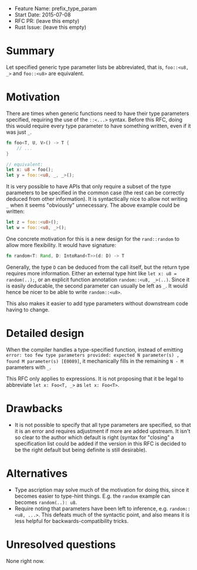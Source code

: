- Feature Name: prefix_type_param
- Start Date: 2015-07-08
- RFC PR: (leave this empty)
- Rust Issue: (leave this empty)

# Summary

Let specified generic type parameter lists be abbreviated, that is,
`foo::<u8, _>` and `foo::<u8>` are equivalent.

# Motivation

There are times when generic functions need to have their type
parameters specified, requiring the use of the `::<...>`
syntax. Before this RFC, doing this would require every type parameter
to have something written, even if it was just `_`.

```rust
fn foo<T, U, V>() -> T {
    // ...
}

// equivalent:
let x: u8 = foo();
let y = foo::<u8, _, _>();
```

It is very possible to have APIs that only require a subset of the
type parameters to be specified in the common case (the rest can be
correctly deduced from other information). It is syntactically nice to
allow not writing `_` when it seems "obviously" unnecessary. The above
example could be written:

```rust
let z = foo::<u8>();
let w = foo::<u8, _>();
```

One concrete motivation for this is a new design for the
`rand::random` to allow more flexibility. It would have signature:

```rust
fn random<T: Rand, D: IntoRand<T>>(d: D) -> T
```

Generally, the type `D` can be deduced from the call itself, but the
return type requires more information. Either an external type hint
like `let x: u8 = random(..);`, or an explicit function annotation
`random::<u8, _>(..)`. Since it is easily deducable, the second
parameter can usually be left as `_`. It would hence be nicer to be
able to write `random::<u8>`.

This also makes it easier to add type parameters without downstream
code having to change.

# Detailed design

When the compiler handles a type-specified function, instead of
emitting `error: too few type parameters provided: expected N
parameter(s) , found M parameter(s) [E0089]`, it mechanically fills in
the remaining `N - M` parameters with `_`.

This RFC only applies to expressions. It is not proposing that it be
legal to abbreviate `let x: Foo<T, _>` as `let x: Foo<T>`.

# Drawbacks

- It is not possible to specify that all type parameters are
  specified, so that it is an error and requires adjustment if more
  are added upstream. It isn't so clear to the author which default is
  right (syntax for "closing" a specification list could be added if
  the version in this RFC is decided to be the right default but being
  definite is still desirable).

# Alternatives

- Type ascription may solve much of the motivation for doing this,
  since it becomes easier to type-hint things. E.g. the `random`
  example can becomes `random(..): u8`.
- Require noting that parameters have been left to inference,
  e.g. `random::<u8, ...>`. This defeats much of the syntactic point,
  and also means it is less helpful for backwards-compatibility
  tricks.

# Unresolved questions

None right now.
